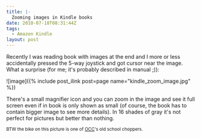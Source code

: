 ```yaml
---
title: |-
  Zooming images in Kindle books
date: 2010-07-18T08:31:44Z
tags:
  - Amazon Kindle
layout: post
---
```

Recently I was reading book with images at the end and I more or less accidentally pressed the 5-way joystick and got cursor near the image. What a surprise (for me; it's probably described in manual ;)):

![image]({% include post_ilink post=page name="kindle_zoom_image.jpg" %})

There's a small magnifier icon and you can zoom in the image and see it full screen even if in book is only shown as small (of course, the book has to contain bigger image to see more details). In 16 shades of gray it's not perfect for pictures but better than nothing.

<small>BTW the bike on this picture is one of [OCC][1]'s old school choppers.</small>

[1]: http://www.orangecountychoppers.com/